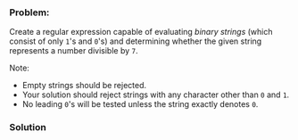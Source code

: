 ### Problem:
<p>Create a regular expression capable of evaluating <em>binary strings</em> (which consist of only <code>1</code>&apos;s and <code>0</code>&apos;s) and determining whether the given string represents a number divisible by <code>7</code>.</p>
<p>Note:</p>
<ul>
<li>Empty strings should be rejected.</li>
<li>Your solution should reject strings with any character other than <code>0</code> and <code>1</code>.</li>
<li>No leading <code>0</code>&apos;s will be tested unless the string exactly denotes <code>0</code>.</li>
</ul>

### Solution